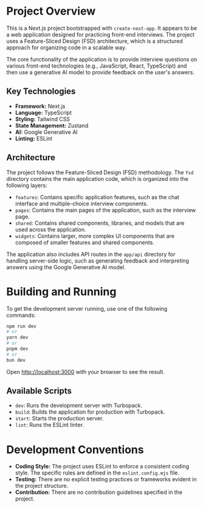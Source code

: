 # Project Overview

This is a Next.js project bootstrapped with `create-next-app`. It appears to be a web application designed for practicing front-end interviews. The project uses a Feature-Sliced Design (FSD) architecture, which is a structured approach for organizing code in a scalable way.

The core functionality of the application is to provide interview questions on various front-end technologies (e.g., JavaScript, React, TypeScript) and then use a generative AI model to provide feedback on the user's answers.

## Key Technologies

*   **Framework:** Next.js
*   **Language:** TypeScript
*   **Styling:** Tailwind CSS
*   **State Management:** Zustand
*   **AI:** Google Generative AI
*   **Linting:** ESLint

## Architecture

The project follows the Feature-Sliced Design (FSD) methodology. The `fsd` directory contains the main application code, which is organized into the following layers:

*   `features`: Contains specific application features, such as the chat interface and multiple-choice interview components.
*   `pages`: Contains the main pages of the application, such as the interview page.
*   `shared`: Contains shared components, libraries, and models that are used across the application.
*   `widgets`: Contains larger, more complex UI components that are composed of smaller features and shared components.

The application also includes API routes in the `app/api` directory for handling server-side logic, such as generating feedback and interpreting answers using the Google Generative AI model.

# Building and Running

To get the development server running, use one of the following commands:

```bash
npm run dev
# or
yarn dev
# or
pnpm dev
# or
bun dev
```

Open [http://localhost:3000](http://localhost:3000) with your browser to see the result.

## Available Scripts

*   `dev`: Runs the development server with Turbopack.
*   `build`: Builds the application for production with Turbopack.
*   `start`: Starts the production server.
*   `lint`: Runs the ESLint linter.

# Development Conventions

*   **Coding Style:** The project uses ESLint to enforce a consistent coding style. The specific rules are defined in the `eslint.config.mjs` file.
*   **Testing:** There are no explicit testing practices or frameworks evident in the project structure.
*   **Contribution:** There are no contribution guidelines specified in the project.
